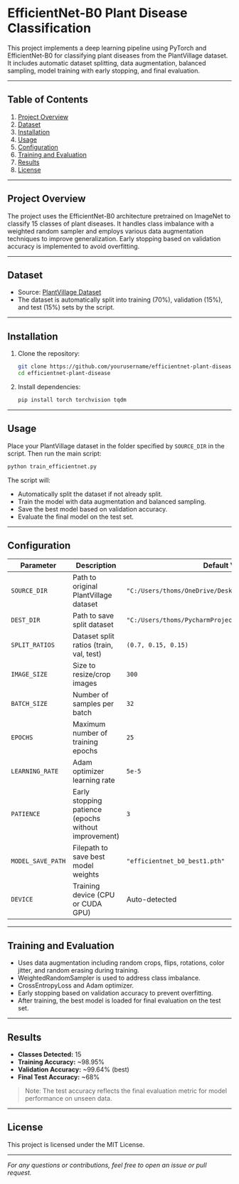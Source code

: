 
# EfficientNet-B0 Plant Disease Classification

This project implements a deep learning pipeline using PyTorch and EfficientNet-B0 for classifying plant diseases from the PlantVillage dataset. It includes automatic dataset splitting, data augmentation, balanced sampling, model training with early stopping, and final evaluation.

---

## Table of Contents
1. [Project Overview](#project-overview)  
2. [Dataset](#dataset)  
3. [Installation](#installation)  
4. [Usage](#usage)  
5. [Configuration](#configuration)  
6. [Training and Evaluation](#training-and-evaluation)  
7. [Results](#results)  
8. [License](#license)  

---

## Project Overview

The project uses the EfficientNet-B0 architecture pretrained on ImageNet to classify 15 classes of plant diseases. It handles class imbalance with a weighted random sampler and employs various data augmentation techniques to improve generalization. Early stopping based on validation accuracy is implemented to avoid overfitting.

---

## Dataset

- Source: [PlantVillage Dataset](https://github.com/spMohanty/PlantVillage-Dataset)  
- The dataset is automatically split into training (70%), validation (15%), and test (15%) sets by the script.

---

## Installation

1. Clone the repository:
   ```bash
   git clone https://github.com/yourusername/efficientnet-plant-disease.git
   cd efficientnet-plant-disease
   ```

2. Install dependencies:
   ```bash
   pip install torch torchvision tqdm
   ```

---

## Usage

Place your PlantVillage dataset in the folder specified by `SOURCE_DIR` in the script. Then run the main script:

```bash
python train_efficientnet.py
```

The script will:
- Automatically split the dataset if not already split.
- Train the model with data augmentation and balanced sampling.
- Save the best model based on validation accuracy.
- Evaluate the final model on the test set.

---

## Configuration

| Parameter        | Description                                   | Default Value                        |
|------------------|-----------------------------------------------|------------------------------------|
| `SOURCE_DIR`     | Path to original PlantVillage dataset         | `"C:/Users/thoms/OneDrive/Desktop/Capstone/PlantVillage"` |
| `DEST_DIR`       | Path to save split dataset                     | `"C:/Users/thoms/PycharmProjects/efficientnet/lastsplit"` |
| `SPLIT_RATIOS`   | Dataset split ratios (train, val, test)        | `(0.7, 0.15, 0.15)`                |
| `IMAGE_SIZE`     | Size to resize/crop images                      | `300`                              |
| `BATCH_SIZE`     | Number of samples per batch                      | `32`                               |
| `EPOCHS`         | Maximum number of training epochs                | `25`                               |
| `LEARNING_RATE`  | Adam optimizer learning rate                     | `5e-5`                             |
| `PATIENCE`       | Early stopping patience (epochs without improvement) | `3`                                |
| `MODEL_SAVE_PATH`| Filepath to save best model weights             | `"efficientnet_b0_best1.pth"`      |
| `DEVICE`         | Training device (CPU or CUDA GPU)                 | Auto-detected                      |

---

## Training and Evaluation

- Uses data augmentation including random crops, flips, rotations, color jitter, and random erasing during training.
- WeightedRandomSampler is used to address class imbalance.
- CrossEntropyLoss and Adam optimizer.
- Early stopping based on validation accuracy to prevent overfitting.
- After training, the best model is loaded for final evaluation on the test set.

---

## Results

- **Classes Detected:** 15  
- **Training Accuracy:** ~98.95%  
- **Validation Accuracy:** ~99.64% (best)  
- **Final Test Accuracy:** ~68%  

> Note: The test accuracy reflects the final evaluation metric for model performance on unseen data.

---

## License

This project is licensed under the MIT License.

---

*For any questions or contributions, feel free to open an issue or pull request.*
